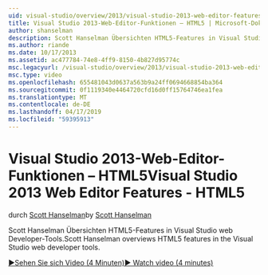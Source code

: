 ```yaml
---
uid: visual-studio/overview/2013/visual-studio-2013-web-editor-features-html5
title: Visual Studio 2013-Web-Editor-Funktionen – HTML5 | Microsoft-Dokumentation
author: shanselman
description: Scott Hanselman Übersichten HTML5-Features in Visual Studio web Developer-Tools.
ms.author: riande
ms.date: 10/17/2013
ms.assetid: ac477784-74e8-4ff9-8150-4b827d95774c
msc.legacyurl: /visual-studio/overview/2013/visual-studio-2013-web-editor-features-html5
msc.type: video
ms.openlocfilehash: 655481043d0637a563b9a24ff0694668854ba364
ms.sourcegitcommit: 0f1119340e4464720cfd16d0ff15764746ea1fea
ms.translationtype: MT
ms.contentlocale: de-DE
ms.lasthandoff: 04/17/2019
ms.locfileid: "59395913"
---
```

# <a name="visual-studio-2013-web-editor-features---html5"></a><span data-ttu-id="2a637-103">Visual Studio 2013-Web-Editor-Funktionen – HTML5</span><span class="sxs-lookup"><span data-stu-id="2a637-103">Visual Studio 2013 Web Editor Features - HTML5</span></span>

<span data-ttu-id="2a637-104">durch [Scott Hanselman](https://github.com/shanselman)</span><span class="sxs-lookup"><span data-stu-id="2a637-104">by [Scott Hanselman](https://github.com/shanselman)</span></span>

<span data-ttu-id="2a637-105">Scott Hanselman Übersichten HTML5-Features in Visual Studio web Developer-Tools.</span><span class="sxs-lookup"><span data-stu-id="2a637-105">Scott Hanselman overviews HTML5 features in the Visual Studio web developer tools.</span></span>

[<span data-ttu-id="2a637-106">&#9654;Sehen Sie sich Video (4 Minuten)</span><span class="sxs-lookup"><span data-stu-id="2a637-106">&#9654; Watch video (4 minutes)</span></span>](https://channel9.msdn.com/Blogs/ASP-NET-Site-Videos/visual-studio-2013-web-editor-features-html5)
